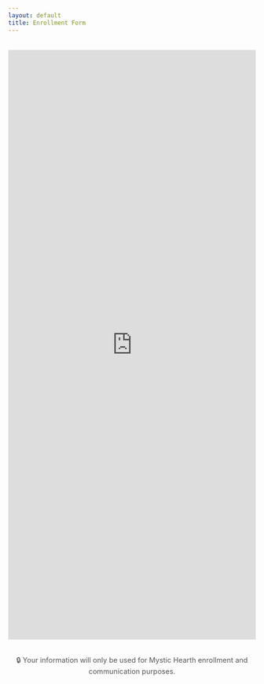 ```yaml
---
layout: default
title: Enrollment Form
---
```



<div style="display:flex;justify-content:center;margin:2rem 0;">
  <iframe
    id="enrollForm"
    src="https://docs.google.com/forms/d/e/1FAIpQLScpsWRGN8wwAkQh0WhltfHHEVvAKxXBnM4rI2lIli8ptqtnBQ/viewform?embedded=true"
    width="640"
    height="1200"
    style="max-width:100%;border:none;"
    marginheight="0"
    marginwidth="0">
    Loading…
  </iframe>
</div>

<p style="font-size:0.9rem;color:#555;text-align:center;">
  🔒 Your information will only be used for Mystic Hearth enrollment and communication purposes.
</p>

<script>
  document.addEventListener("DOMContentLoaded", function () {
    const iframe = document.getElementById("enrollForm");
    if (!iframe) return;

    let firstLoad = true;
    iframe.addEventListener("load", function () {
      if (firstLoad) { firstLoad = false; return; }
      // On subsequent loads (i.e., after submit showing the thank-you view), scroll up
      window.scrollTo({ top: 0, behavior: "smooth" });
    });
  });
</script>
